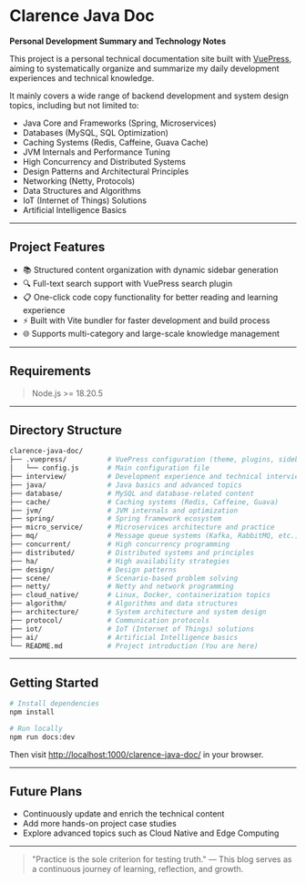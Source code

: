 # Clarence Java Doc

**Personal Development Summary and Technology Notes**

This project is a personal technical documentation site built with [VuePress](https://vuepress.vuejs.org/), aiming to systematically organize and summarize my daily development experiences and technical knowledge.

It mainly covers a wide range of backend development and system design topics, including but not limited to:
- Java Core and Frameworks (Spring, Microservices)
- Databases (MySQL, SQL Optimization)
- Caching Systems (Redis, Caffeine, Guava Cache)
- JVM Internals and Performance Tuning
- High Concurrency and Distributed Systems
- Design Patterns and Architectural Principles
- Networking (Netty, Protocols)
- Data Structures and Algorithms
- IoT (Internet of Things) Solutions
- Artificial Intelligence Basics

---

## Project Features

- 📚 Structured content organization with dynamic sidebar generation
- 🔍 Full-text search support with VuePress search plugin
- 📋 One-click code copy functionality for better reading and learning experience
- ⚡️ Built with Vite bundler for faster development and build process
- 🌐 Supports multi-category and large-scale knowledge management

---

## Requirements

> Node.js >= 18.20.5

---

## Directory Structure

```bash
clarence-java-doc/
├── .vuepress/          # VuePress configuration (theme, plugins, sidebar generation)
│   └── config.js       # Main configuration file
├── interview/          # Development experience and technical interviews
├── java/               # Java basics and advanced topics
├── database/           # MySQL and database-related content
├── cache/              # Caching systems (Redis, Caffeine, Guava)
├── jvm/                # JVM internals and optimization
├── spring/             # Spring framework ecosystem
├── micro_service/      # Microservices architecture and practice
├── mq/                 # Message queue systems (Kafka, RabbitMQ, etc.)
├── concurrent/         # High concurrency programming
├── distributed/        # Distributed systems and principles
├── ha/                 # High availability strategies
├── design/             # Design patterns
├── scene/              # Scenario-based problem solving
├── netty/              # Netty and network programming
├── cloud_native/       # Linux, Docker, containerization topics
├── algorithm/          # Algorithms and data structures
├── architecture/       # System architecture and system design
├── protocol/           # Communication protocols
├── iot/                # IoT (Internet of Things) solutions
├── ai/                 # Artificial Intelligence basics
└── README.md           # Project introduction (You are here)
```

---

## Getting Started

```bash
# Install dependencies
npm install

# Run locally
npm run docs:dev
```

Then visit [http://localhost:1000/clarence-java-doc/](http://localhost:1000/clarence-java-doc/) in your browser.

---

## Future Plans

- Continuously update and enrich the technical content
- Add more hands-on project case studies
- Explore advanced topics such as Cloud Native and Edge Computing

---

> "Practice is the sole criterion for testing truth." — This blog serves as a continuous journey of learning, reflection, and growth.
